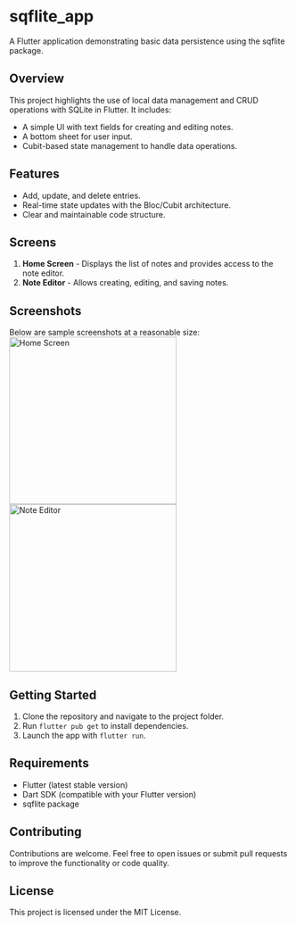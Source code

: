 # sqflite_app

A Flutter application demonstrating basic data persistence using the sqflite package.

## Overview

This project highlights the use of local data management and CRUD operations with SQLite in Flutter. It includes:

- A simple UI with text fields for creating and editing notes.
- A bottom sheet for user input.
- Cubit-based state management to handle data operations.

## Features

- Add, update, and delete entries.
- Real-time state updates with the Bloc/Cubit architecture.
- Clear and maintainable code structure.

## Screens

1. **Home Screen** - Displays the list of notes and provides access to the note editor.
2. **Note Editor** - Allows creating, editing, and saving notes.

## Screenshots

Below are sample screenshots at a reasonable size:
<img src="screens/home_screen.png" alt="Home Screen" width="300" />
<img src="screens/note_editor.png" alt="Note Editor" width="300" />

## Getting Started

1. Clone the repository and navigate to the project folder.
2. Run `flutter pub get` to install dependencies.
3. Launch the app with `flutter run`.

## Requirements

- Flutter (latest stable version)
- Dart SDK (compatible with your Flutter version)
- sqflite package

## Contributing

Contributions are welcome. Feel free to open issues or submit pull requests to improve the functionality or code quality.

## License

This project is licensed under the MIT License.

